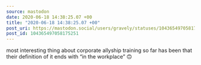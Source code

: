```yaml
---
source: mastodon
date: 2020-06-18 14:38:25.07 +00
title: "2020-06-18 14:38:25.07 +00"
post_uri: https://mastodon.social/users/gravely/statuses/104365497058175251
post_id: 104365497058175251
---
```

most interesting thing about corporate allyship training so far has been that their definition of it ends with “in the workplace” 🙃


